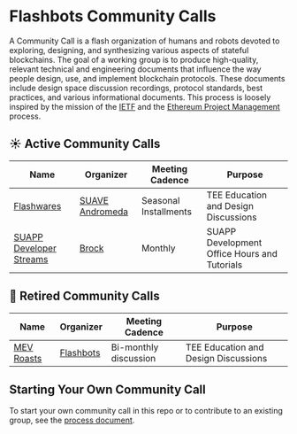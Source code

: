 # Flashbots Community Calls

A Community Call is a flash organization of humans and robots devoted to exploring, designing, and synthesizing various aspects of stateful blockchains. The goal of a working group is to produce high-quality, relevant technical and engineering documents that influence the way people design, use, and implement blockchain protocols. These documents include design space discussion recordings, protocol standards, best practices, and various informational documents. This process is loosely inspired by the mission of the [IETF](https://www.ietf.org/about/introduction/#mission) and the [Ethereum Project Management](https://github.com/ethereum/pm) process.

## ☀️ Active Community Calls

| Name | Organizer       | Meeting Cadence    | Purpose                     |
|--------------------|-----------------|--------------------|--------------------------------|
| [Flashwares](./flashwares/README.md)         | [SUAVE Andromeda]()     | Seasonal Installments   | TEE Education and Design Discussions   |
| [SUAPP Developer Streams](./suapp-developer-streams/README.md)         | [Brock](https://x.com/zeroXbrock/)     | Monthly    | SUAPP Development Office Hours and Tutorials   |

## 🧊 Retired Community Calls

| Name | Organizer       | Meeting Cadence    | Purpose                     |
|--------------------|-----------------|--------------------|--------------------------------|
| [MEV Roasts](./mev-roasts/README.md)         | [Flashbots](https://writings.flashbots.net/)     | Bi-monthly discussion   | TEE Education and Design Discussions   |


## Starting Your Own Community Call
To start your own community call in this repo or to contribute to an existing group, see the [process document](process.md).